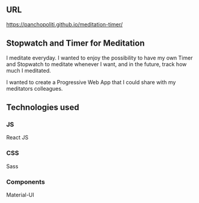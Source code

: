 ## URL
https://panchopoliti.github.io/meditation-timer/

## Stopwatch and Timer for Meditation

I meditate everyday. I wanted to enjoy the possibility to have my own Timer and Stopwatch to meditate whenever I want, and in the future, track how much I meditated.

I wanted to create a Progressive Web App that I could share with my meditators colleagues.

## Technologies used

### JS
React JS

### CSS
Sass

### Components
Material-UI 
